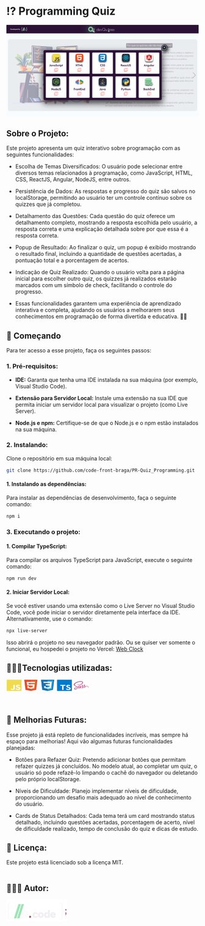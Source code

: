 # ⁉️ Programming Quiz

<img src='./src/images/project_print.png' alt='Print do Projeto' />

## Sobre o Projeto:

Este projeto apresenta um quiz interativo sobre programação com as seguintes funcionalidades:

- Escolha de Temas Diversificados: O usuário pode selecionar entre diversos temas relacionados à programação, como JavaScript, HTML, CSS, ReactJS, Angular, NodeJS, entre outros.

- Persistência de Dados: As respostas e progresso do quiz são salvos no localStorage, permitindo ao usuário ter um controle contínuo sobre os quizzes que já completou.

- Detalhamento das Questões: Cada questão do quiz oferece um detalhamento completo, mostrando a resposta escolhida pelo usuário, a resposta correta e uma explicação detalhada sobre por que essa é a resposta correta.

- Popup de Resultado: Ao finalizar o quiz, um popup é exibido mostrando o resultado final, incluindo a quantidade de questões acertadas, a pontuação total e a porcentagem de acertos.

- Indicação de Quiz Realizado: Quando o usuário volta para a página inicial para escolher outro quiz, os quizzes já realizados estarão marcados com um símbolo de check, facilitando o controle do progresso.

- Essas funcionalidades garantem uma experiência de aprendizado interativa e completa, ajudando os usuários a melhorarem seus conhecimentos em programação de forma divertida e educativa. 🎉🚀

## 📌 Começando

Para ter acesso a esse projeto, faça os seguintes passos:

### **1. Pré-requisitos:**

- **IDE:** Garanta que tenha uma IDE instalada na sua máquina (por exemplo, Visual Studio Code).

- **Extensão para Servidor Local:** Instale uma extensão na sua IDE que permita iniciar um servidor local para visualizar o projeto (como Live Server).

- **Node.js e npm:** Certifique-se de que o Node.js e o npm estão instalados na sua máquina.

### **2. Instalando:**

Clone o repositório em sua máquina local:

```bash
git clone https://github.com/code-front-braga/PR-Quiz_Programming.git
```

#### **1. Instalando as dependências:**

Para instalar as dependências de desenvolvimento, faça o seguinte comando:

```bash
npm i
```

### **3. Executando o projeto:**

#### **1. Compilar TypeScript:**

Para compilar os arquivos TypeScript para JavaScript, execute o seguinte comando:

```bash
npm run dev
```

#### **2. Iniciar Servidor Local:**

Se você estiver usando uma extensão como o Live Server no Visual Studio Code, você pode iniciar o servidor diretamente pela interface da IDE. Alternativamente, use o comando:

```bash
npx live-server
```

Isso abrirá o projeto no seu navegador padrão. Ou se quiser ver somente o funcional, eu hospedei o projeto no Vercel: [Web Clock](https://pr-quiz-programming.vercel.app/index.html)

## 🧑🏻‍💻Tecnologias utilizadas:

<div style="flex-basis: 48%;">
<img align="center" alt="JS" height="30" width="40" src="https://raw.githubusercontent.com/devicons/devicon/master/icons/javascript/javascript-plain.svg">

<img align="center" alt="HTML" height="30" width="40" src="https://raw.githubusercontent.com/devicons/devicon/master/icons/html5/html5-original.svg">

<img align="center" alt="CSS" height="30" width="40" src="https://raw.githubusercontent.com/devicons/devicon/master/icons/css3/css3-original.svg">

<img align="center" alt="TS" height="30" width="40" src="https://raw.githubusercontent.com/devicons/devicon/master/icons/typescript/typescript-plain.svg">

<img align="center" alt="SASS" height="30" width="40" src="https://raw.githubusercontent.com/devicons/devicon/ca28c779441053191ff11710fe24a9e6c23690d6/icons/sass/sass-original.svg">  
</div>
<br>
<br>

## 🔄️ Melhorias Futuras:

Esse projeto já está repleto de funcionalidades incríveis, mas sempre há espaço para melhorias! Aqui vão algumas futuras funcionalidades planejadas:

- Botões para Refazer Quiz: Pretendo adicionar botões que permitam refazer quizzes já concluídos. No modelo atual, ao completar um quiz, o usuário só pode refazê-lo limpando o cachê do navegador ou deletando pelo próprio localStorage.

- Níveis de Dificuldade: Planejo implementar níveis de dificuldade, proporcionando um desafio mais adequado ao nível de conhecimento do usuário.

- Cards de Status Detalhados: Cada tema terá um card mostrando status detalhado, incluindo questões acertadas, porcentagem de acerto, nível de dificuldade realizado, tempo de conclusão do quiz e dicas de estudo.

## 📝 Licença:

Este projeto está licenciado sob a licença MIT.
<br>
<br>

## 🧑🏻‍💻 Autor:

<a href="https://github.com/code-front-braga" style="text-align: justify;">
<img src="./src/images/F_L_3.svg" alt="Logo" style="width: 160px;">
</a>
